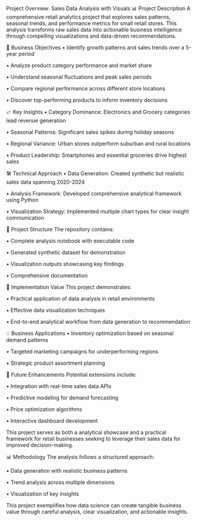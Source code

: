 Project Overview: Sales Data Analysis with Visuals
📊 Project Description
A comprehensive retail analytics project that explores sales patterns, seasonal trends, and performance metrics for small retail stores. This analysis transforms raw sales data into actionable business intelligence through compelling visualizations and data-driven recommendations.

🎯 Business Objectives
• Identify growth patterns and sales trends over a 5-year period

• Analyze product category performance and market share

• Understand seasonal fluctuations and peak sales periods

• Compare regional performance across different store locations

• Discover top-performing products to inform inventory decisions


📈 Key Insights
• Category Dominance: Electronics and Grocery categories lead revenue generation

• Seasonal Patterns: Significant sales spikes during holiday seasons

• Regional Variance: Urban stores outperform suburban and rural locations

• Product Leadership: Smartphones and essential groceries drive highest sales

🛠️ Technical Approach
• Data Generation: Created synthetic but realistic sales data spanning 2020-2024

• Analysis Framework: Developed comprehensive analytical framework using Python

• Visualization Strategy: Implemented multiple chart types for clear insight communication

📁 Project Structure
The repository contains:

• Complete analysis notebook with executable code

• Generated synthetic dataset for demonstration

• Visualization outputs showcasing key findings

• Comprehensive documentation

🚀 Implementation Value
This project demonstrates:

• Practical application of data analysis in retail environments

• Effective data visualization techniques

• End-to-end analytical workflow from data generation to recommendation

💡 Business Applications
• Inventory optimization based on seasonal demand patterns

• Targeted marketing campaigns for underperforming regions

• Strategic product assortment planning

🔮 Future Enhancements
Potential extensions include:

• Integration with real-time sales data APIs

• Predictive modeling for demand forecasting

• Price optimization algorithms

• Interactive dashboard development

This project serves as both a analytical showcase and a practical framework for retail businesses seeking to leverage their sales data for improved decision-making.

📊 Methodology
The analysis follows a structured approach:

• Data generation with realistic business patterns

• Trend analysis across multiple dimensions

• Visualization of key insights

This project exemplifies how data science can create tangible business value through careful analysis, clear visualization, and actionable insights.

